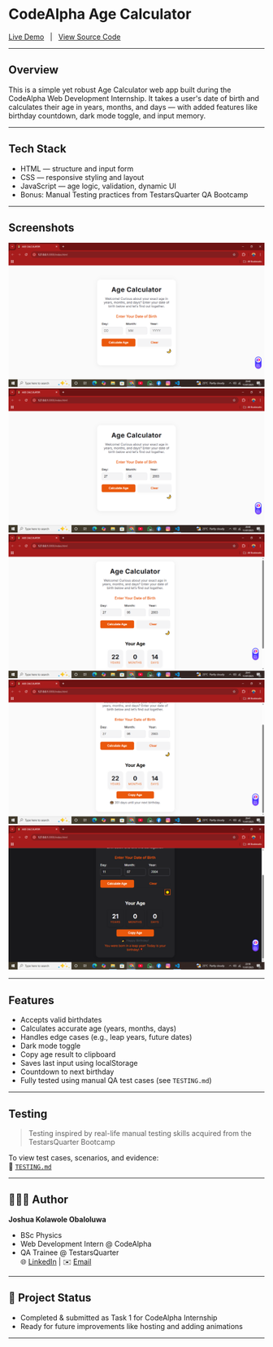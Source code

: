 #  CodeAlpha Age Calculator

 [Live Demo](#)   |    [View Source Code](https://github.com/kingkreation/CodeAlpha_AgeCalculator.git)

---

##  Overview

This is a simple yet robust Age Calculator web app built during the CodeAlpha Web Development Internship. It takes a user's date of birth and calculates their age in years, months, and days — with added features like birthday countdown, dark mode toggle, and input memory.

---

##  Tech Stack

-  HTML — structure and input form  
-  CSS — responsive styling and layout  
-  JavaScript — age logic, validation, dynamic UI  
-  Bonus: Manual Testing practices from TestarsQuarter QA Bootcamp  

---

##  Screenshots

![Age Calculator Screenshot 1](screenshots/screenshot1.png)![Age Calculator Screenshot 2](screenshots/screenshot2.png)![Age Calculator Screenshot 3](screenshots/screenshot3.png)![Age Calculator Screenshot 4](screenshots/screenshot4.png)![Age Calculator Screenshot 5](screenshots/screenshot5.png) 

---

##  Features

-  Accepts valid birthdates  
-  Calculates accurate age (years, months, days)  
-  Handles edge cases (e.g., leap years, future dates)  
-  Dark mode toggle  
-  Copy age result to clipboard  
-  Saves last input using localStorage  
-  Countdown to next birthday  
-  Fully tested using manual QA test cases (see `TESTING.md`)  

---

##  Testing

> Testing inspired by real-life manual testing skills acquired from the TestarsQuarter Bootcamp

To view test cases, scenarios, and evidence:  
📁 [`TESTING.md`](./TESTING.md)

---

## 👨🏽‍💻 Author

**Joshua Kolawole Obaloluwa**  
- BSc Physics
- Web Development Intern @ CodeAlpha  
- QA Trainee @ TestarsQuarter  
🌐 [LinkedIn](https://www.linkedin.com/in/joshua-kolawole-40062a287) | ✉️ [Email](mailto:kolawolejoshua459@gmail.com)

---

## 🏁 Project Status

- Completed & submitted as Task 1 for CodeAlpha Internship  
- Ready for future improvements like hosting and adding animations

---